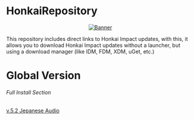 # HonkaiRepository
<p align="center">
<a href="https://imgur.com/8RoBGQS"><img src="https://github.com/zamprjkt/Honkai-Impact-3rd-Repository/raw/main/852886.png" title="Banner"/></a>
</p>

This repository includes direct links to Honkai Impact updates, with this, it allows you to download Honkai Impact updates without a launcher, but using a download manager (like IDM, FDM, XDM, uGet, etc.)

# Global Version

###### Full Install Section
[v.5.2 Jepanese Audio](https://cdn.winten.workers.dev/2:/Data/HI3_GLB_5.2_JAPANESEAUDIO.iso)
